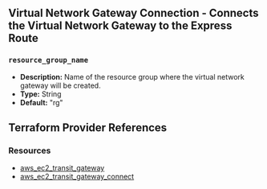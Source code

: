 ## Virtual Network Gateway Connection - Connects the Virtual Network Gateway to the Express Route 

### `resource_group_name`

- **Description:** Name of the resource group where the virtual network gateway will be created.
- **Type:** String
- **Default:** "rg"

## Terraform Provider References

### Resources

- [aws_ec2_transit_gateway](https://registry.terraform.io/providers/hashicorp/aws/latest/docs/resources/ec2_transit_gateway)
- [aws_ec2_transit_gateway_connect](https://registry.terraform.io/providers/hashicorp/aws/latest/docs/resources/ec2_transit_gateway_connect)
